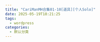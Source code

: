 ```yaml
---
title: "CariManMH合集01-10[道具][个人Solo]"
date: 2025-05-19T18:21:25
tags:
  - wordpress
categories:
  - 默认分类
---
```




